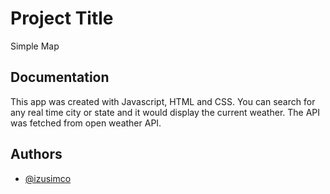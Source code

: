 # Project Title
Simple Map

## Documentation
This app was created with Javascript, HTML and CSS.
You can search for any real time city or state and it would display the current weather. 
The API was fetched from open weather API. 


## Authors
- [@izusimco](https://www.github.com/izusimco)
